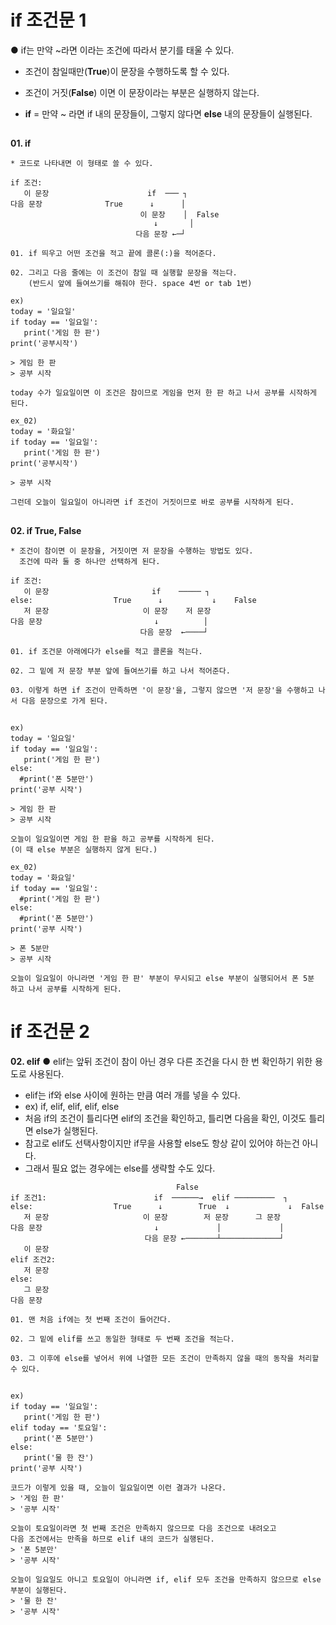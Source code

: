 # if 조건문 1
● if는 만약 ~라면 이라는 조건에 따라서 분기를 태울 수 있다.
* 조건이 참일때만(**True**)이 문장을 수행하도록 할 수 있다.
* 조건이 거짓(**False**) 이면 이 문장이라는 부분은 실행하지 않는다.

* **if** = 만약 ~ 라면 if 내의 문장들이, 그렇지 않다면 **else** 내의 문장들이 실행된다.
##
**01. if**
```
* 코드로 나타내면 이 형태로 쓸 수 있다.

if 조건:                       
   이 문장                      if  ─── ┐
다음 문장              True      ↓      │ 
                             이 문장    │  False
                                ↓       │
                            다음 문장 ←─┘

01. if 띄우고 어떤 조건을 적고 끝에 콜론(:)을 적어준다.

02. 그리고 다음 줄에는 이 조건이 참일 때 실행할 문장을 적는다.
    (반드시 앞에 들여쓰기를 해줘야 한다. space 4번 or tab 1번)
```
``` 
ex)
today = '일요일'
if today == '일요일':
   print('게임 한 판')
print('공부시작')

> 게임 한 판
> 공부 시작

today 수가 일요일이면 이 조건은 참이므로 게임을 먼저 한 판 하고 나서 공부를 시작하게 된다.

ex_02)
today = '화요일'
if today == '일요일':
   print('게임 한 판')
print('공부시작')

> 공부 시작

그런데 오늘이 일요일이 아니라면 if 조건이 거짓이므로 바로 공부를 시작하게 된다.
```
##
**02. if True, False**
```
* 조건이 참이면 이 문장을, 거짓이면 저 문장을 수행하는 방법도 있다.
  조건에 따라 둘 중 하나만 선택하게 된다.

if 조건:
   이 문장                       if    ───── ┐
else:                  True      ↓           ↓    False
   저 문장                     이 문장    저 문장
다음 문장                         ↓          │
                             다음 문장  ←────┘

01. if 조건문 아래에다가 else를 적고 콜론을 적는다.

02. 그 밑에 저 문장 부분 앞에 들여쓰기를 하고 나서 적어준다.

03. 이렇게 하면 if 조건이 만족하면 '이 문장'을, 그렇지 않으면 '저 문장'을 수행하고 나서 다음 문장으로 가게 된다.
```
##
```
ex)
today = '일요일'
if today == '일요일':
   print('게임 한 판')
else:
  #print('폰 5분만')
print('공부 시작')

> 게임 한 판
> 공부 시작

오늘이 일요일이면 게임 한 판을 하고 공부를 시작하게 된다.
(이 때 else 부분은 실행하지 않게 된다.)

ex_02)
today = '화요일'
if today == '일요일':
  #print('게임 한 판')
else:
  #print('폰 5분만')
print('공부 시작')

> 폰 5분만
> 공부 시작

오늘이 일요일이 아니라면 '게임 한 판' 부분이 무시되고 else 부분이 실행되어서 폰 5분 하고 나서 공부를 시작하게 된다.
```
##
# if 조건문 2
**02. elif**
● elif는 앞뒤 조건이 참이 아닌 경우 다른 조건을 다시 한 번 확인하기 위한 용도로 사용된다.
* elif는 if와 else 사이에 원하는 만큼 여러 개를 넣을 수 있다.
* ex) if, elif, elif, elif, else
* 처음 if의 조건이 틀리다면 elif의 조건을 확인하고, 틀리면 다음을 확인, 이것도 틀리면 else가 실행된다.
* 참고로 elif도 선택사항이지만 if무을 사용할 else도 항상 같이 있어야 하는건 아니다.
* 그래서 필요 없는 경우에는 else를 생략할 수도 있다.
```
                                     False
if 조건1:                        if  ──────→  elif ─────────  ┐
else:                  True      ↓        True  ↓             ↓  False
   저 문장                     이 문장        저 문장      그 문장
다음 문장                         ↓             │             │
                              다음 문장 ←───────┴─────────────┘
   이 문장
elif 조건2:
   저 문장
else:
   그 문장
다음 문장
 
01. 맨 처음 if에는 첫 번째 조건이 들어간다.

02. 그 밑에 elif를 쓰고 동일한 형태로 두 번째 조건을 적는다.

03. 그 이후에 else를 넣어서 위에 나열한 모든 조건이 만족하지 않을 때의 동작을 처리할 수 있다.
```
##
```
ex)
if today == '일요일':
   print('게임 한 판')
elif today == '토요일':
   print('폰 5분만')
else:
   print('물 한 잔')
print('공부 시작')

코드가 이렇게 있을 때, 오늘이 일요일이면 이런 결과가 나온다.
> '게임 한 판'
> '공부 시작'

오늘이 토요일이라면 첫 번째 조건은 만족하지 않으므로 다음 조건으로 내려오고
다음 조건에서는 만족을 하므로 elif 내의 코드가 실행된다.
> '폰 5분만'
> '공부 시작'

오늘이 일요일도 아니고 토요일이 아니라면 if, elif 모두 조건을 만족하지 않으므로 else 부분이 실행된다.
> '물 한 잔'
> '공부 시작'
```
